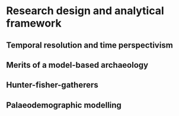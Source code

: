 # Research design and analytical framework

## Temporal resolution and time perspectivism

## Merits of a model-based archaeology

## Hunter-fisher-gatherers

## Palaeodemographic modelling
